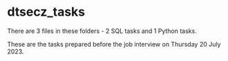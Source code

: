 # dtsecz_tasks
There are 3 files in these folders - 2 SQL tasks and 1 Python tasks.

These are the tasks prepared before the job interview on Thursday 20 July 2023.
